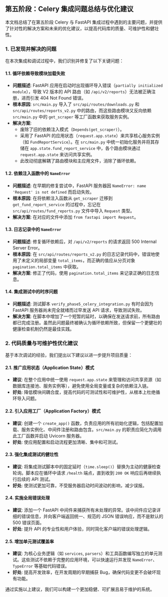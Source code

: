 ## 第五阶段：Celery 集成问题总结与优化建议

本文档总结了在第五阶段 Celery 与 FastAPI 集成过程中遇到的主要问题，并提供了针对性的解决方案和未来的优化建议，以提高代码库的质量、可维护性和健壮性。

### 1. 已发现并解决的问题

在本次集成和调试过程中，我们识别并修复了以下关键问题：

#### 1.1. 循环依赖导致模块加载失败

- **问题描述**: FastAPI 应用在启动时出现循环导入错误（`partially initialized module`），导致 V2 版本的 API 路由（如 `/api/v2/reports`）无法被正确注册，进而引发 404 Not Found 错误。
- **根本原因**: `src/main.py` 导入了 `src/api/routes/downloads.py` 和 `src/api/routes/reports_v2.py` 中的路由，而这些路由模块又反向依赖 `src/main.py` 中的 `get_scraper` 等工厂函数来获取服务实例。
- **解决方案**: 
  - 废除了旧的依赖注入模式（`Depends(get_scraper)`）。
  - 采用了 FastAPI 的应用状态（`request.app.state`）来共享核心服务实例（如 `FundReportService`）。在 `src/main.py` 中统一初始化服务并将其存储在 `app.state.fund_report_service` 中，各个路由模块通过 `request.app.state` 来访问共享实例。
  - 此改动彻底解耦了路由模块和主应用文件，消除了循环依赖。

#### 1.2. 依赖注入函数中的 `NameError`

- **问题描述**: 在早期的修复尝试中，FastAPI 服务器因 `NameError: name 'Request' is not defined` 而启动失败。
- **根本原因**: 在将依赖注入函数从 `get_scraper` 迁移到 `get_fund_report_service` 的过程中，忘记在 `src/api/routes/fund_reports.py` 文件中导入 `Request` 类型。
- **解决方案**: 在对应的文件中添加 `from fastapi import Request`。

#### 1.3. 日志记录中的 `NameError`

- **问题描述**: 修复循环依赖后，对 `/api/v2/reports` 的请求返回 500 Internal Server Error。
- **根本原因**: 在 `src/api/routes/reports_v2.py` 的日志记录代码中，错误地使用了未定义的局部变量 `total_items`，而正确的值应从分页对象 `pagination.total_items` 中获取。
- **解决方案**: 修正了代码，使用 `pagination.total_items` 来记录正确的日志信息。

#### 1.4. 集成测试中的时序问题

- **问题描述**: 测试脚本 `verify_phase5_celery_integration.py` 有时会因为 FastAPI 服务器尚未完全就绪而过早发送 API 请求，导致测试失败。
- **解决方案**: 在脚本中增加了一个短暂的延时，以确保在发送请求前，所有路由都已完成注册。虽然此问题最终被确认为循环依赖所致，但保留一个更健壮的健康检查机制仍然是最佳实践。

### 2. 代码质量与可维护性优化建议

基于本次调试的经验，我们提出以下建议以进一步提升项目质量：

#### 2.1. 推广应用状态（Application State）模式

- **建议**: 在整个应用中统一使用 `request.app.state` 来管理和访问共享资源（如数据库连接池、服务实例等），避免使用全局变量或复杂的依赖注入链。
- **好处**: 降低模块间耦合度，提高代码的可测试性和可维护性，从根本上杜绝循环导入问题。

#### 2.2. 引入应用工厂（Application Factory）模式

- **建议**: 创建一个 `create_app()` 函数，负责应用的所有初始化逻辑，包括配置加载、服务实例化、中间件注册和路由包含。`src/main.py` 的职责应简化为调用此工厂函数并启动 Uvicorn 服务器。
- **好处**: 使应用配置和启动流程更加清晰、集中和可测试。

#### 2.3. 强化集成测试的健壮性

- **建议**: 将集成测试脚本中的固定延时（`time.sleep()`）替换为主动的健康检查轮询。脚本应在循环中请求 `/health` 端点，直到收到 `200 OK` 响应后再继续执行后续的 API 测试。
- **好处**: 使测试更加可靠，不受服务器启动时间波动的影响，减少误报。

#### 2.4. 实施全局错误处理

- **建议**: 添加一个 FastAPI 中间件来捕获所有未处理的异常。该中间件应记录详细的错误信息，并向客户端返回统一、规范的 JSON 错误响应，而不是默认的 500 错误页面。
- **好处**: 提升 API 的专业性和用户体验，同时简化客户端的错误处理逻辑。

#### 2.5. 增加单元测试覆盖率

- **建议**: 为核心业务逻辑（如 `services`, `parsers`）和工具函数编写独立的单元测试。这些测试不依赖于完整的应用环境，可以快速运行并发现 `NameError`、`TypeError` 等基础代码错误。
- **好处**: 提高开发效率，在开发周期的早期捕获 Bug，确保代码变更不会破坏现有功能。

通过实施以上建议，我们可以构建一个更加稳健、可扩展且易于维护的系统。